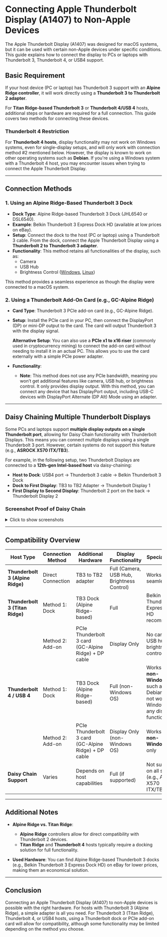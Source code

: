 # Connecting Apple Thunderbolt Display (A1407) to Non-Apple Devices

The Apple Thunderbolt Display (A1407) was designed for macOS systems, but it can be used with certain non-Apple devices under specific conditions. This guide explains how to connect the display to PCs or laptops with Thunderbolt 3, Thunderbolt 4, or USB4 support.

## Basic Requirement

If your host device (PC or laptop) has Thunderbolt 3 support with an **Alpine Ridge controller**, it will work directly using a **Thunderbolt 3 to Thunderbolt 2 adapter**.

For **Titan Ridge-based Thunderbolt 3** or **Thunderbolt 4/USB 4** hosts, additional steps or hardware are required for a full connection. This guide covers two methods for connecting these devices.

### Thunderbolt 4 Restriction
For **Thunderbolt 4 hosts**, display functionality may not work on Windows systems, even for single-display setups, and will only work with connection method #2 mentioned below. However, the display is known to work on other operating systems such as **Debian**. If you're using a Windows system with a Thunderbolt 4 host, you may encounter issues when trying to connect the Apple Thunderbolt Display.

---

## Connection Methods

### 1. Using an Alpine Ridge-Based Thunderbolt 3 Dock
- **Dock Type**: Alpine Ridge-based Thunderbolt 3 Dock (JHL6540 or DSL6540).
- **Example**: Belkin Thunderbolt 3 Express Dock HD (available at low prices on eBay).
- **Setup**: Connect the dock to the host (PC or laptop) using a Thunderbolt 3 cable. From the dock, connect the Apple Thunderbolt Display using a **Thunderbolt 2 to Thunderbolt 3 adapter**.
- **Functionality**: This method retains all functionalities of the display, such as:
  - Camera
  - USB Hub
  - Brightness Control ([Windows](https://www.holstschumacher.dk/p/brightness-controller.html), [Linux](https://github.com/yhaenggi/acdcontrol))

This method provides a seamless experience as though the display were connected to a macOS system.

### 2. Using a Thunderbolt Add-On Card (e.g., GC-Alpine Ridge)
- **Card Type**: Thunderbolt 3 PCIe add-on card (e.g., GC-Alpine Ridge).
- **Setup**: Install the PCIe card in your PC, then connect the DisplayPort (DP) or mini-DP output to the card. The card will output Thunderbolt 3 with the display signal.

  **Alternative Setup**: You can also use a **PCIe x1 to x16 riser** (commonly used in cryptocurrency mining) to connect the add-on card without needing to install it in an actual PC. This allows you to use the card externally with a simple PCIe power adapter.

- **Functionality**: 
  - **Note**: This method does not use any PCIe bandwidth, meaning you won’t get additional features like camera, USB hub, or brightness control. It only provides display output. With this method, you can connect any device that has DisplayPort output, including USB-C devices with DisplayPort Alternate (DP Alt) Mode using an adapter.

---

## Daisy Chaining Multiple Thunderbolt Displays

Some PCs and laptops support **multiple display outputs on a single Thunderbolt port**, allowing for Daisy Chain functionality with Thunderbolt Displays. This means you can connect multiple displays using a single Thunderbolt 3 port. However, certain systems do not support this feature (e.g., **ASROCK X570 ITX/TB3**).

For example, in the following setup, two Thunderbolt Displays are connected to a **12th-gen Intel-based host** via daisy-chaining:

- **Host to Dock**: USB4 port → Thunderbolt 3 cable → Belkin Thunderbolt 3 Dock
- **Dock to First Display**: TB3 to TB2 Adapter → Thunderbolt Display 1
- **First Display to Second Display**: Thunderbolt 2 port on the back → Thunderbolt Display 2

### Screenshot Proof of Daisy Chain
<details>
  <summary>Click to show screenshots</summary>

![Thunderbolt Device Details (`boltctl`)](https://github.com/user-attachments/assets/9a4432db-1bdc-4e51-8db0-44b06b4877b3)
![Thunderbolt Settings](https://github.com/user-attachments/assets/e35fd3b7-7e9a-4ed2-a064-d024c472f06b)

</details>

---

## Compatibility Overview

| Host Type                                | Connection Method | Additional Hardware             | Display Functionality  | Special Notes |
|------------------------------------------|-------------------|---------------------------------|------------------------|---------------|
| **Thunderbolt 3 (Alpine Ridge)**          | Direct Connection | TB3 to TB2 adapter              | Full (Camera, USB Hub, Brightness Control) | Works seamlessly |
| **Thunderbolt 3 (Titan Ridge)**           | Method 1: Dock     | TB3 Dock (Alpine Ridge-based)   | Full                   | Belkin Thunderbolt 3 Express Dock HD recommended |
|                                           | Method 2: Add-on   | PCIe Thunderbolt 3 card (GC-Alpine Ridge) + DP cable | Display Only            | No camera, USB hub, or brightness control |
| **Thunderbolt 4 / USB 4**                 | Method 1: Dock     | TB3 Dock (Alpine Ridge-based)   | Full (non-Windows OS)   | Works on **non-Windows OS** such as Debian; does not work on Windows for any display functionality |
|                                           | Method 2: Add-on   | PCIe Thunderbolt 3 card (GC-Alpine Ridge) + DP cable | Display Only (non-Windows OS) | Works on **non-Windows OS** only |
| **Daisy Chain Support**                   | Varies            | Depends on host capabilities    | Full (if supported)     | Not supported on all systems (e.g., ASROCK X570 ITX/TB3) |

---

## Additional Notes

- **Alpine Ridge vs. Titan Ridge**: 
  - **Alpine Ridge** controllers allow for direct compatibility with Thunderbolt 2 devices.
  - **Titan Ridge** and **Thunderbolt 4** hosts typically require a docking solution for full functionality.

- **Used Hardware**: You can find Alpine Ridge-based Thunderbolt 3 docks (e.g., Belkin Thunderbolt 3 Express Dock HD) on eBay for lower prices, making them an economical solution.

---

## Conclusion

Connecting an Apple Thunderbolt Display (A1407) to non-Apple devices is possible with the right hardware. For hosts with Thunderbolt 3 (Alpine Ridge), a simple adapter is all you need. For Thunderbolt 3 (Titan Ridge), Thunderbolt 4, or USB4 hosts, using a Thunderbolt dock or PCIe add-on card will allow for compatibility, although some functionality may be limited depending on the method you choose.
